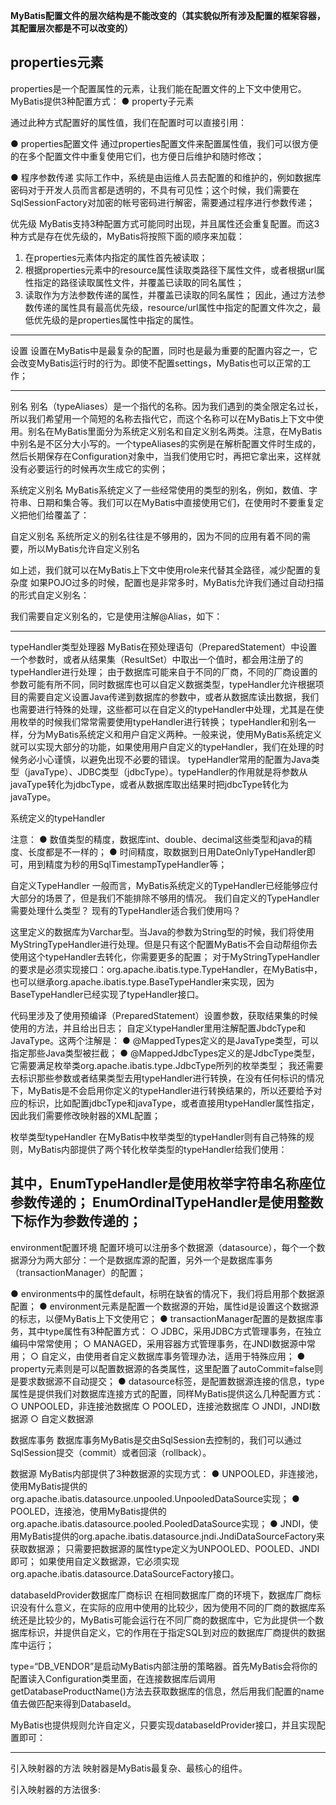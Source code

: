 

**MyBatis配置文件的层次结构是不能改变的（其实貌似所有涉及配置的框架容器，其配置层次都是不可以改变的）**

## properties元素

properties是一个配置属性的元素，让我们能在配置文件的上下文中使用它。MyBatis提供3种配置方式：
  ● property子元素

通过此种方式配置好的属性值，我们在配置时可以直接引用：

  ● properties配置文件
通过properties配置文件来配置属性值，我们可以很方便的在多个配置文件中重复使用它们，也方便日后维护和随时修改；



  ● 程序参数传递
实际工作中，系统是由运维人员去配置的和维护的，例如数据库密码对于开发人员而言都是透明的，不具有可见性；这个时候，我们需要在SqlSessionFactory对加密的帐号密码进行解密，需要通过程序进行参数传递；

优先级
MyBatis支持3种配置方式可能同时出现，并且属性还会重复配置。而这3种方式是存在优先级的，MyBatis将按照下面的顺序来加载：
  1. 在properties元素体内指定的属性首先被读取；
  2. 根据properties元素中的resource属性读取类路径下属性文件，或者根据url属性指定的路径读取属性文件，并覆盖已读取的同名属性；
  3. 读取作为方法参数传递的属性，并覆盖已读取的同名属性；
因此，通过方法参数传递的属性具有最高优先级，resource/url属性中指定的配置文件次之，最低优先级的是properties属性中指定的属性。
--------------------------------------------------------------------------------
设置
设置在MyBatis中是最复杂的配置，同时也是最为重要的配置内容之一，它会改变MyBatis运行时的行为。即使不配置settings，MyBatis也可以正常的工作；









--------------------------------------------------------------------------------
别名
别名（typeAliases）是一个指代的名称。因为我们遇到的类全限定名过长，所以我们希望用一个简短的名称去指代它，而这个名称可以在MyBatis上下文中使用。别名在MyBatis里面分为系统定义别名和自定义别名两类。注意，在MyBatis中别名是不区分大小写的。一个typeAliases的实例是在解析配置文件时生成的，然后长期保存在Configuration对象中，当我们使用它时，再把它拿出来，这样就没有必要运行的时候再次生成它的实例；

系统定义别名
MyBatis系统定义了一些经常使用的类型的别名，例如，数值、字符串、日期和集合等。我们可以在MyBatis中直接使用它们，在使用时不要重复定义把他们给覆盖了：



自定义别名
系统所定义的别名往往是不够用的，因为不同的应用有着不同的需要，所以MyBatis允许自定义别名

如上述，我们就可以在MyBatis上下文中使用role来代替其全路径，减少配置的复杂度
如果POJO过多的时候，配置也是非常多时，MyBatis允许我们通过自动扫描的形式自定义别名：

我们需要自定义别名的，它是使用注解@Alias，如下：


--------------------------------------------------------------------------------
typeHandler类型处理器
MyBatis在预处理语句（PreparedStatement）中设置一个参数时，或者从结果集（ResultSet）中取出一个值时，都会用注册了的typeHandler进行处理；
由于数据库可能来自于不同的厂商，不同的厂商设置的参数可能有所不同，同时数据库也可以自定义数据类型，typeHandler允许根据项目的需要自定义设置Java传递到数据库的参数中，或者从数据库读出数据，我们也需要进行特殊的处理，这些都可以在自定义的typeHandler中处理，尤其是在使用枚举的时候我们常常需要使用typeHandler进行转换；
typeHandler和别名一样，分为MyBatis系统定义和用户自定义两种。一般来说，使用MyBatis系统定义就可以实现大部分的功能，如果使用用户自定义的typeHandler，我们在处理的时候务必小心谨慎，以避免出现不必要的错误。
typeHandler常用的配置为Java类型（javaType）、JDBC类型（jdbcType）。typeHandler的作用就是将参数从javaType转化为jdbcType，或者从数据库取出结果时把jdbcType转化为javaType。

系统定义的typeHandler




注意：
  ● 数值类型的精度，数据库int、double、decimal这些类型和java的精度、长度都是不一样的；
  ● 时间精度，取数据到日用DateOnlyTypeHandler即可，用到精度为秒的用SqlTimestampTypeHandler等；

自定义TypeHandler
一般而言，MyBatis系统定义的TypeHandler已经能够应付大部分的场景了，但是我们不能排除不够用的情况。
我们自定义的TypeHandler需要处理什么类型？
现有的TypeHandler适合我们使用吗？

这里定义的数据库为Varchar型。当Java的参数为String型的时候，我们将使用MyStringTypeHandler进行处理。但是只有这个配置MyBatis不会自动帮组你去使用这个typeHandler去转化，你需要更多的配置；
对于MyStringTypeHandler的要求是必须实现接口：org.apache.ibatis.type.TypeHandler，在MyBatis中，也可以继承org.apache.ibatis.type.BaseTypeHandler来实现，因为BaseTypeHandler已经实现了typeHandler接口。


代码里涉及了使用预编译（PreparedStatement）设置参数，获取结果集的时候使用的方法，并且给出日志；
自定义typeHandler里用注解配置JbdcType和JavaType。这两个注解是：
  ● @MappedTypes定义的是JavaType类型，可以指定那些Java类型被拦截；
  ● @MappedJdbcTypes定义的是JdbcType类型，它需要满足枚举类org.apache.ibatis.type.JdbcType所列的枚举类型；
我还需要去标识那些参数或者结果类型去用typeHandler进行转换，在没有任何标识的情况下，MyBatis是不会启用你定义的typeHandler进行转换结果的，所以还要给予对应的标识，比如配置jdbcType和javaType，或者直接用typeHandler属性指定，因此我们需要修改映射器的XML配置；



枚举类型typeHandler
在MyBatis中枚举类型的typeHandler则有自己特殊的规则，MyBatis内部提供了两个转化枚举类型的typeHandler给我们使用：

其中，EnumTypeHandler是使用枚举字符串名称座位参数传递的；
EnumOrdinalTypeHandler是使用整数下标作为参数传递的；
--------------------------------------------------------------------------------
environment配置环境
配置环境可以注册多个数据源（datasource），每个一个数据源分为两大部分：一个是数据库源的配置，另外一个是数据库事务（transactionManager）的配置；

  ● environments中的属性default，标明在缺省的情况下，我们将启用那个数据源配置；
  ● environment元素是配置一个数据源的开始，属性id是设置这个数据源的标志，以便MyBatis上下文使用它；
  ● transactionManager配置的是数据库事务，其中type属性有3种配置方式：
      ○ JDBC，采用JDBC方式管理事务，在独立编码中常常使用；
      ○ MANAGED，采用容器方式管理事务，在JNDI数据源中常用；
      ○ 自定义，由使用者自定义数据库事务管理办法，适用于特殊应用；
  ● property元素则是可以配置数据源的各类属性，这里配置了autoCommit=false则是要求数据源不自动提交；
  ● datasource标签，是配置数据源连接的信息，type属性是提供我们对数据库连接方式的配置，同样MyBatis提供这么几种配置方式：
      ○ UNPOOLED，非连接池数据库
      ○ POOLED，连接池数据库
      ○ JNDI，JNDI数据源
      ○ 自定义数据源

数据库事务
数据库事务MyBatis是交由SqlSession去控制的，我们可以通过SqlSession提交（commit）或者回滚（rollback）。

数据源
MyBatis内部提供了3种数据源的实现方式：
  ● UNPOOLED，非连接池，使用MyBatis提供的org.apache.ibatis.datasource.unpooled.UnpooledDataSource实现；
  ● POOLED，连接池，使用MyBatis提供的org.apache.ibatis.datasource.pooled.PooledDataSource实现；
  ● JNDI，使用MyBatis提供的org.apache.ibatis.datasource.jndi.JndiDataSourceFactory来获取数据源；
只需要把数据源的属性type定义为UNPOOLED、POOLED、JNDI即可；
如果使用自定义数据源，它必须实现org.apache.ibatis.datasource.DataSourceFactory接口。


databaseIdProvider数据库厂商标识
在相同数据库厂商的环境下，数据库厂商标识没有什么意义，在实际的应用中使用的比较少，因为使用不同的厂商的数据库系统还是比较少的，MyBatis可能会运行在不同厂商的数据库中，它为此提供一个数据库标识，并提供自定义，它的作用在于指定SQL到对应的数据库厂商提供的数据库中运行；

type=“DB_VENDOR”是启动MyBatis内部注册的策略器。首先MyBatis会将你的配置读入Configuration类里面，在连接数据库后调用getDatabaseProductName()方法去获取数据库的信息，然后用我们配置的name值去做匹配来得到DatabaseId。

MyBatis也提供规则允许自定义，只要实现databaseIdProvider接口，并且实现配置即可：


--------------------------------------------------------------------------------
引入映射器的方法
映射器是MyBatis最复杂、最核心的组件。

引入映射器的方法很多:

